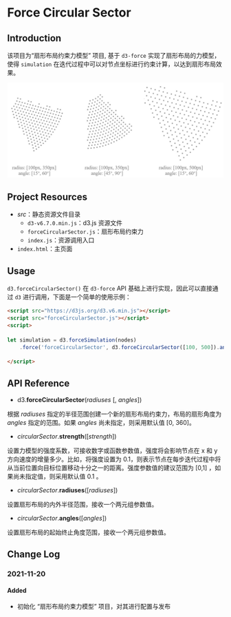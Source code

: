 # Force Circular Sector

## Introduction
该项目为“扇形布局约束力模型” 项目, 基于 `d3-force` 实现了扇形布局的力模型，使得 `simulation` 在迭代过程中可以对节点坐标进行约束计算，以达到扇形布局效果。

<img alt="Force Circular Sector" src="https://github.com/ChanKaion/AnyT-d3-Repository/blob/static-files/img/Force%20Circular%20Sector.jpg?raw=true" width="720">

## Project Resources

- *src*：静态资源文件目录
    - `d3-v6.7.0.min.js`：d3.js 资源文件
    - `forceCircularSector.js`：扇形布局约束力
    - `index.js`：资源调用入口
- `index.html`：主页面

## Usage

`d3.forceCircularSector()` 在 `d3-force` API 基础上进行实现，因此可以直接通过 `d3` 进行调用，下面是一个简单的使用示例：
```html
<script src="https://d3js.org/d3.v6.min.js"></script>
<script src="forceCircularSector.js"></script>
<script>

let simulation = d3.forceSimulation(nodes)
    .force('forceCircularSector', d3.forceCircularSector([100, 500]).angles([15, 60]).strength(0.3));

</script>
```

## API Reference

- d3.**forceCircularSector**(*radiuses* [, *angles*])

根据 *radiuses* 指定的半径范围创建一个新的扇形布局约束力，布局的扇形角度为 *angles* 指定的范围。如果 *angles* 尚未指定，则采用默认值 [0, 360]。

- *circularSector*.**strength**([*strength*])

设置力模型的强度系数，可接收数字或函数参数值，强度将会影响节点在 x 和 y 方向速度的增量多少。比如，将强度设置为 0.1，则表示节点在每步迭代过程中将从当前位置向目标位置移动十分之一的距离。强度参数值的建议范围为 [0,1] ，如果尚未指定值，则采用默认值 0.1 。

- *circularSector*.**radiuses**([*radiuses*])

设置扇形布局的内外半径范围，接收一个两元组参数值。

- *circularSector*.**angles**([*angles*])

设置扇形布局的起始终止角度范围，接收一个两元组参数值。

## Change Log

### 2021-11-20

#### Added

- 初始化 “扇形布局约束力模型” 项目，对其进行配置与发布
 